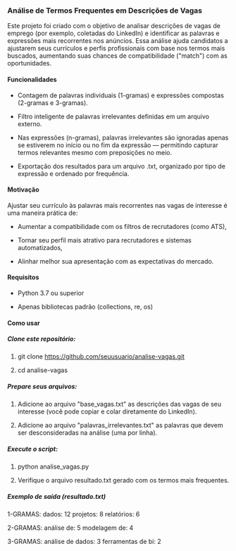 ### Análise de Termos Frequentes em Descrições de Vagas

 Este projeto foi criado com o objetivo de analisar descrições de vagas de emprego (por exemplo, coletadas do LinkedIn) e identificar as palavras e expressões mais recorrentes nos anúncios. Essa análise ajuda candidatos a ajustarem seus currículos e perfis profissionais com base nos termos mais buscados, aumentando suas chances de compatibilidade ("match") com as oportunidades.


 #### Funcionalidades

- Contagem de palavras individuais (1-gramas) e expressões compostas (2-gramas e 3-gramas).

- Filtro inteligente de palavras irrelevantes definidas em um arquivo externo.

- Nas expressões (n-gramas), palavras irrelevantes são ignoradas apenas se estiverem no início ou no fim da expressão — permitindo capturar termos relevantes mesmo com preposições no meio.

- Exportação dos resultados para um arquivo .txt, organizado por tipo de expressão e ordenado por frequência.


#### Motivação

Ajustar seu currículo às palavras mais recorrentes nas vagas de interesse é uma maneira prática de:

- Aumentar a compatibilidade com os filtros de recrutadores (como ATS),

- Tornar seu perfil mais atrativo para recrutadores e sistemas automatizados,

- Alinhar melhor sua apresentação com as expectativas do mercado.


#### Requisitos

- Python 3.7 ou superior

- Apenas bibliotecas padrão (collections, re, os)


#### Como usar

##### Clone este repositório:

1. git clone https://github.com/seuusuario/analise-vagas.git

1. cd analise-vagas

##### Prepare seus arquivos:

1. Adicione ao arquivo "base_vagas.txt" as descrições das vagas de seu interesse (você pode copiar e colar diretamente do LinkedIn).

1. Adicione ao arquivo "palavras_irrelevantes.txt" as palavras que devem ser desconsideradas na análise (uma por linha).

##### Execute o script:

1. python analise_vagas.py

1. Verifique o arquivo resultado.txt gerado com os termos mais frequentes.

##### Exemplo de saída (resultado.txt)

1-GRAMAS:
dados: 12
projetos: 8
relatórios: 6

2-GRAMAS:
análise de: 5
modelagem de: 4

3-GRAMAS:
análise de dados: 3
ferramentas de bi: 2





